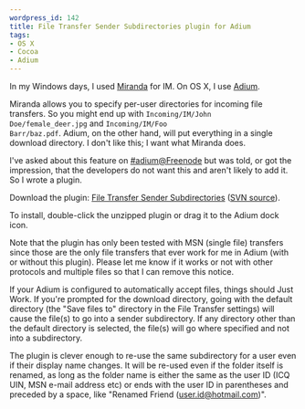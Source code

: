 ```yaml
--- 
wordpress_id: 142
title: File Transfer Sender Subdirectories plugin for Adium
tags: 
- OS X
- Cocoa
- Adium
---
```

In my Windows days, I used <a href="http://www.miranda-im.org/">Miranda</a> for IM. On OS X, I use <a href="http://www.adiumx.com/">Adium</a>.

Miranda allows you to specify per-user directories for incoming file transfers. So you might end up with <code>Incoming/IM/John Doe/female_deer.jpg</code> and <code>Incoming/IM/Foo Barr/baz.pdf</code>. Adium, on the other hand, will put everything in a single download directory. I don't like this; I want what Miranda does.

I've asked about this feature on <a href="irc://irc.freenode.net/adium">#adium@Freenode</a> but was told, or got the impression, that the developers do not want this and aren't likely to add it. So I wrote a plugin.

<!--more-->

Download the plugin: <a href="http://henrik.nyh.se/uploads/FileTransferSenderSubdirectoriesPlugin.AdiumPlugin.zip">File Transfer Sender Subdirectories</a> (<a href="http://svn.nyh.se/cocoa/FileTransferSenderSubdirectoriesPlugin/">SVN source</A>).

To install, double-click the unzipped plugin or drag it to the Adium dock icon.

Note that the plugin has only been tested with MSN (single file) transfers since those are the only file transfers that ever work for me in Adium (with or without this plugin). Please let me know if it works or not with other protocols and multiple files so that I can remove this notice.

If your Adium is configured to automatically accept files, things should Just Work. If you're prompted for the download directory, going with the default directory (the "Save files to" directory in the File Transfer settings) will cause the file(s) to go into a sender subdirectory. If any directory other than the default directory is selected, the file(s) will go where specified and not into a subdirectory.

The plugin is clever enough to re-use the same subdirectory for a user even if their display name changes. It will be re-used even if the folder itself is renamed, as long as the folder name is either the same as the user ID (ICQ UIN, MSN e-mail address etc) or ends with the user ID in parentheses and preceded by a space, like "Renamed Friend (user.id@hotmail.com)".
